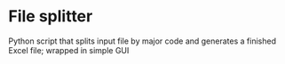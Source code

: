 # File splitter

Python script that splits input file by major code and generates a finished Excel file; wrapped in simple GUI
